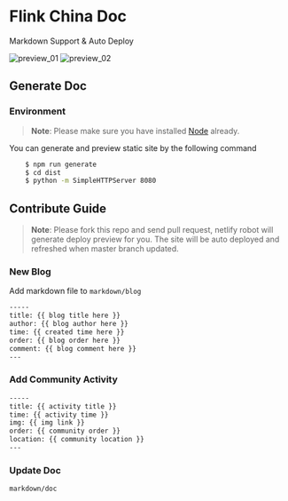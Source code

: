 # Flink China Doc

Markdown Support & Auto Deploy


![preview_01](https://img.alicdn.com/tfs/TB1iN2gw4D1gK0jSZFsXXbldVXa-2850-5954.png)
![preview_02](https://img.alicdn.com/tfs/TB1ZVrdwWL7gK0jSZFBXXXZZpXa-2850-1374.png)

## Generate Doc

### Environment


> **Note**: Please make sure you have installed [Node](https://nodejs.org/en/) already.

You can generate and preview static site by the following command

```bash
    $ npm run generate
    $ cd dist
    $ python -m SimpleHTTPServer 8080
```


## Contribute Guide

> **Note**: Please fork this repo and send pull request, netlify robot will generate deploy preview for you. The site will be auto deployed and refreshed when master branch updated.

### New Blog

Add markdown file to `markdown/blog`

```md
-----
title: {{ blog title here }}
author: {{ blog author here }}
time: {{ created time here }}
order: {{ blog order here }}
comment: {{ blog comment here }}
---
```

### Add Community Activity

```md
-----
title: {{ activity title }}
time: {{ activity time }}
img: {{ img link }}
order: {{ community order }}
location: {{ community location }}
---
```

### Update Doc

`markdown/doc`

